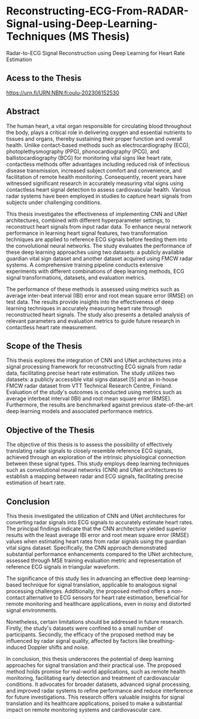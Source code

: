 # Reconstructing-ECG-From-RADAR-Signal-using-Deep-Learning-Techniques (MS Thesis)
Radar-to-ECG Signal Reconstruction using Deep Learning for Heart Rate Estimation
## Acess to the Thesis

https://urn.fi/URN:NBN:fi:oulu-202306152530

## Abstract

The human heart, a vital organ responsible for circulating blood throughout the body, plays a critical role in delivering oxygen and essential nutrients to tissues and organs, thereby sustaining their proper function and overall health. Unlike contact-based methods such as electrocardiography (ECG), photoplethysmography (PPG), phonocardiography (PCG), and ballistocardiography (BCG) for monitoring vital signs like heart rate, contactless methods offer advantages including reduced risk of infectious disease transmission, increased subject comfort and convenience, and facilitation of remote health monitoring. Consequently, recent years have witnessed significant research in accurately measuring vital signs using contactless heart signal detection to assess cardiovascular health. Various radar systems have been employed in studies to capture heart signals from subjects under challenging conditions.

This thesis investigates the effectiveness of implementing CNN and UNet architectures, combined with different hyperparameter settings, to reconstruct heart signals from input radar data. To enhance neural network performance in learning heart signal features, two transformation techniques are applied to reference ECG signals before feeding them into the convolutional neural networks. The study evaluates the performance of these deep learning approaches using two datasets: a publicly available guardian vital sign dataset and another dataset acquired using FMCW radar systems. A comprehensive training pipeline conducts extensive experiments with different combinations of deep learning methods, ECG signal transformations, datasets, and evaluation metrics.

The performance of these methods is assessed using metrics such as average inter-beat interval (IBI) error and root mean square error (RMSE) on test data. The results provide insights into the effectiveness of deep learning techniques in accurately measuring heart rate through reconstructed heart signals. The study also presents a detailed analysis of relevant parameters and evaluation metrics to guide future research in contactless heart rate measurement.

## Scope of the Thesis

This thesis explores the integration of CNN and UNet architectures into a signal processing framework for reconstructing ECG signals from radar data, facilitating precise heart rate estimation. The study utilizes two datasets: a publicly accessible vital signs dataset [5] and an in-house FMCW radar dataset from VTT Technical Research Centre, Finland. Evaluation of the study's outcomes is conducted using metrics such as average interbeat interval (IBI) and root mean square error (RMSE). Furthermore, the results are benchmarked against previous state-of-the-art deep learning models and associated performance metrics.

## Objective of the Thesis

The objective of this thesis is to assess the possibility of effectively translating radar signals to closely resemble reference ECG signals, achieved through an exploration of the intrinsic physiological connection between these signal types. This study employs deep learning techniques such as convolutional neural networks (CNN) and UNet architectures to establish a mapping between radar and ECG signals, facilitating precise estimation of heart rate.

## Conclusion

This thesis investigated the utilization of CNN and UNet architectures for converting radar signals into ECG signals to accurately estimate heart rates. The principal findings indicate that the CNN architecture yielded superior results with the least average IBI error and root mean square error (RMSE) values when estimating heart rates from radar signals using the guardian vital signs dataset. Specifically, the CNN approach demonstrated substantial performance enhancements compared to the UNet architecture, assessed through MSE training evaluation metric and representation of reference ECG signals in triangular waveform.

The significance of this study lies in advancing an effective deep learning-based technique for signal translation, applicable to analogous signal processing challenges. Additionally, the proposed method offers a non-contact alternative to ECG sensors for heart rate estimation, beneficial for remote monitoring and healthcare applications, even in noisy and distorted signal environments.

Nonetheless, certain limitations should be addressed in future research. Firstly, the study's datasets were confined to a small number of participants. Secondly, the efficacy of the proposed method may be influenced by radar signal quality, affected by factors like breathing-induced Doppler shifts and noise.

In conclusion, this thesis underscores the potential of deep learning approaches for signal translation and their practical use. The proposed method holds promise for real-world applications, such as remote health monitoring, facilitating early detection and treatment of cardiovascular conditions. It advocates for broader datasets, advanced signal processing, and improved radar systems to refine performance and reduce interference for future investigations. This research offers valuable insights for signal translation and its healthcare applications, poised to make a substantial impact on remote monitoring systems and cardiovascular care.
